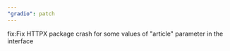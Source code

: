 ```yaml
---
"gradio": patch
---
```


fix:Fix HTTPX package crash for some values of "article" parameter in the interface
